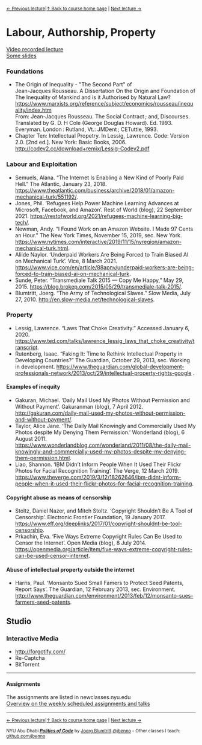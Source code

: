 <sup>[&larr; Previous lecture](/files/07.md)|[&uarr; Back to course home page](/README.md) | [Next lecture &rarr;](/files/09.md)</sup>  

# Labour, Authorship, Property
[Video recorded lecture](https://youtu.be/z2tc54aqvto)  
[Some slides](/files/slides/Week_08.pdf)

### Foundations
- The Origin of Inequality - "The Second Part" of  
Jean-Jacques Rousseau. A Dissertation On the Origin and Foundation of
The Inequality of Mankind and is it Authorised by Natural Law?  
https://www.marxists.org/reference/subject/economics/rousseau/inequality/index.htm  
From: Jean-Jacques Rousseau. The Social Contract ; and, Discourses. Translated by G. D. H Cole (George Douglas Howard). Ed. 1993. Everyman. London : Rutland, Vt.: JMDent ; CETuttle, 1993.
- Chapter Ten: Intellectual Propetry. In Lessig, Lawrence. Code: Version 2.0. [2nd ed.]. New York: Basic Books, 2006.  
http://codev2.cc/download+remix/Lessig-Codev2.pdf

### Labour and Exploitation
- Semuels, Alana. “The Internet Is Enabling a New Kind of Poorly Paid Hell.” The Atlantic, January 23, 2018. https://www.theatlantic.com/business/archive/2018/01/amazon-mechanical-turk/551192/.
- Jones, Phil. ‘Refugees Help Power Machine Learning Advances at Microsoft, Facebook, and Amazon’. Rest of World (blog), 22 September 2021. https://restofworld.org/2021/refugees-machine-learning-big-tech/.
- Newman, Andy. “I Found Work on an Amazon Website. I Made 97 Cents an Hour.” The New York Times, November 15, 2019, sec. New York. https://www.nytimes.com/interactive/2019/11/15/nyregion/amazon-mechanical-turk.html.
- Aliide Naylor. ‘Underpaid Workers Are Being Forced to Train Biased AI on Mechanical Turk’. Vice, 8 March 2021. https://www.vice.com/en/article/88apnv/underpaid-workers-are-being-forced-to-train-biased-ai-on-mechanical-turk.
- Sunde, Peter. “Transmediale Talk 2015 — Copy Me Happy,” May 29, 2015. https://blog.brokep.com/2015/05/29/transmediale-talk-2015/.
- Blumtritt, Joerg. “The Army of Technological Slaves.” Slow Media, July 27, 2010. http://en.slow-media.net/technological-slaves.


### Property
- Lessig, Lawrence. “Laws That Choke Creativity.” Accessed January 6, 2020. https://www.ted.com/talks/lawrence_lessig_laws_that_choke_creativity/transcript.
- Rutenberg, Isaac. “Faking It: Time to Rethink Intellectual Property in Developing Countries?” The Guardian, October 29, 2013, sec. Working in development. https://www.theguardian.com/global-development-professionals-network/2013/oct/29/intellectual-property-rights-google .

#### Examples of inequity
- Gakuran, Michael. ‘Daily Mail Used My Photos Without Permission and Without Payment’. Gakuranman (blog), 7 April 2012. http://gakuran.com/daily-mail-used-my-photos-without-permission-and-without-payment/.
- Taylor, Alice Jane. ‘The Daily Mail Knowingly and Commercially Used My Photos despite My Denying Them Permission.’ Wonderland (blog), 6 August 2011. https://www.wonderlandblog.com/wonderland/2011/08/the-daily-mail-knowingly-and-commercially-used-my-photos-despite-my-denying-them-permission.html.
- Liao, Shannon. ‘IBM Didn’t Inform People When It Used Their Flickr Photos for Facial Recognition Training’. The Verge, 12 March 2019. https://www.theverge.com/2019/3/12/18262646/ibm-didnt-inform-people-when-it-used-their-flickr-photos-for-facial-recognition-training.

#### Copyright abuse as means of censorship
- Stoltz, Daniel Nazer, and Mitch Stoltz. ‘Copyright Shouldn’t Be A Tool of Censorship’. Electronic Frontier Foundation, 19 January 2017. https://www.eff.org/deeplinks/2017/01/copyright-shouldnt-be-tool-censorship.
- Prkachin, Eva. ‘Five Ways Extreme Copyright Rules Can Be Used to Censor the Internet’. Open Media (blog), 8 July 2014. https://openmedia.org/article/item/five-ways-extreme-copyright-rules-can-be-used-censor-internet.

#### Abuse of intellectual property outside the internet
- Harris, Paul. ‘Monsanto Sued Small Famers to Protect Seed Patents, Report Says’. The Guardian, 12 February 2013, sec. Environment. http://www.theguardian.com/environment/2013/feb/12/monsanto-sues-farmers-seed-patents.



## Studio
### Interactive Media
- http://forgotify.com/
- Re-Captcha
- BitTorrent

***

#### Assignments
The assignments are listed in newclasses.nyu.edu  
[Overview on the weekly scheduled assignments and talks](https://docs.google.com/spreadsheets/d/15ZQVsHbdcMrUzVLIkae5IOQ4I0IY2HdLl63t61t5VSo/edit?usp=sharing)  


***
<sup>[&larr; Previous lecture](/files/07.md)|[&uarr; Back to course home page](/README.md) | [Next lecture &rarr;](/files/09.md)</sup>  
  
<sup>NYU Abu Dhabi ***[Politics of Code](/README.md)*** by [Joerg Blumtritt](https://jbenno.net) [@jbenno](https://twitter.com/jbenno) - Other classes I teach: [github.com/jbenno](https://github.com/jbenno/teaching/blob/master/README.md)</sup>
